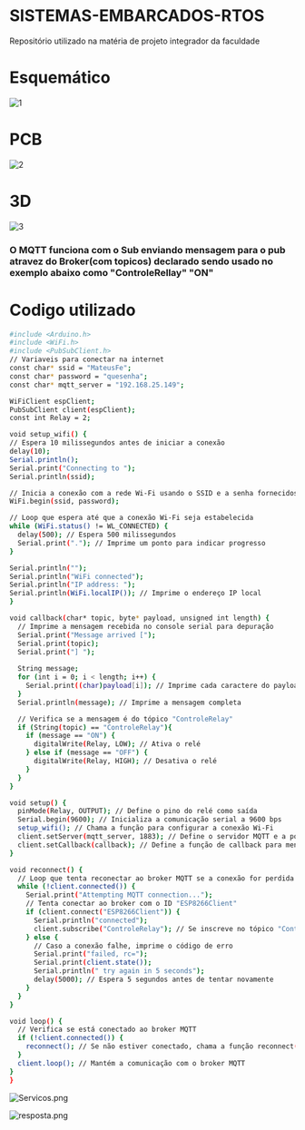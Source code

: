 # SISTEMAS-EMBARCADOS-RTOS
Repositório utilizado na matéria de projeto integrador da faculdade

# Esquemático

![1](https://github.com/Mateuspv/SISTEMAS-EMBARCADOS-RTOS/assets/76630728/d1d18b0c-d67c-40f5-8560-1b13eb57e03a)

# PCB

![2](https://github.com/Mateuspv/SISTEMAS-EMBARCADOS-RTOS/assets/76630728/567c2706-d03e-4d94-b293-703927d153c1)

# 3D
![3](https://github.com/Mateuspv/SISTEMAS-EMBARCADOS-RTOS/assets/76630728/cb049af1-bdd0-45f7-8add-ae8082eaf8d0)


### O MQTT funciona com o Sub enviando mensagem para o pub atravez do Broker(com topicos) declarado sendo usado no exemplo abaixo como "ControleRellay" "ON"

# Codigo utilizado

``` sh
#include <Arduino.h>
#include <WiFi.h>
#include <PubSubClient.h>
// Variaveis para conectar na internet
const char* ssid = "MateusFe";
const char* password = "quesenha";
const char* mqtt_server = "192.168.25.149";

WiFiClient espClient;
PubSubClient client(espClient);
const int Relay = 2;

void setup_wifi() {
// Espera 10 milissegundos antes de iniciar a conexão
delay(10);
Serial.println();
Serial.print("Connecting to ");
Serial.println(ssid);

// Inicia a conexão com a rede Wi-Fi usando o SSID e a senha fornecidos
WiFi.begin(ssid, password);

// Loop que espera até que a conexão Wi-Fi seja estabelecida
while (WiFi.status() != WL_CONNECTED) {
  delay(500); // Espera 500 milissegundos
  Serial.print("."); // Imprime um ponto para indicar progresso
}

Serial.println("");
Serial.println("WiFi connected");
Serial.println("IP address: ");
Serial.println(WiFi.localIP()); // Imprime o endereço IP local
}

void callback(char* topic, byte* payload, unsigned int length) {
  // Imprime a mensagem recebida no console serial para depuração
  Serial.print("Message arrived [");
  Serial.print(topic);
  Serial.print("] ");
  
  String message;
  for (int i = 0; i < length; i++) {
    Serial.print((char)payload[i]); // Imprime cada caractere do payload
  }
  Serial.println(message); // Imprime a mensagem completa

  // Verifica se a mensagem é do tópico "ControleRelay"
  if (String(topic) == "ControleRelay"){
    if (message == "ON") {
      digitalWrite(Relay, LOW); // Ativa o relé
    } else if (message == "OFF") {
      digitalWrite(Relay, HIGH); // Desativa o relé
    }
  }
}

void setup() {
  pinMode(Relay, OUTPUT); // Define o pino do relé como saída
  Serial.begin(9600); // Inicializa a comunicação serial a 9600 bps
  setup_wifi(); // Chama a função para configurar a conexão Wi-Fi
  client.setServer(mqtt_server, 1883); // Define o servidor MQTT e a porta
  client.setCallback(callback); // Define a função de callback para mensagens MQTT
}

void reconnect() {
  // Loop que tenta reconectar ao broker MQTT se a conexão for perdida
  while (!client.connected()) {
    Serial.print("Attempting MQTT connection...");
    // Tenta conectar ao broker com o ID "ESP8266Client"
    if (client.connect("ESP8266Client")) {
      Serial.println("connected");
      client.subscribe("ControleRelay"); // Se inscreve no tópico "ControleRelay"
    } else {
      // Caso a conexão falhe, imprime o código de erro
      Serial.print("failed, rc=");
      Serial.print(client.state());
      Serial.println(" try again in 5 seconds");
      delay(5000); // Espera 5 segundos antes de tentar novamente
    }
  }
}

void loop() {
  // Verifica se está conectado ao broker MQTT
  if (!client.connected()) {
    reconnect(); // Se não estiver conectado, chama a função reconnect()
  }
  client.loop(); // Mantém a comunicação com o broker MQTT
}
}
``` 

![Servicos.png](https://github.com/Mateuspv/SISTEMAS-EMBARCADOS-RTOS/assets/76630728/2c1073fe-fdc0-4b09-862d-98b5e3314eec)

![resposta.png](https://github.com/Mateuspv/SISTEMAS-EMBARCADOS-RTOS/assets/76630728/6f589439-ffcd-4429-9566-d05396a0e016)
